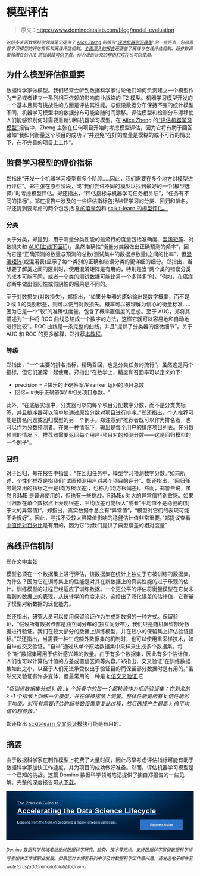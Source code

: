 # 模型评估

> 原文：<https://www.dominodatalab.com/blog/model-evaluation>

*<small>这份多米诺数据科学领域笔记提供了 [Alice Zheng](http://alicezheng.org/) 的报告“[评估机器学习模型](https://www.oreilly.com/data/free/evaluating-machine-learning-models.csp)”的一些亮点，包括监督学习模型的评估指标和离线评估机制。[全面深入的报告](https://www.oreilly.com/data/free/evaluating-machine-learning-models.csp)还涵盖了离线与在线评估机制、超参数调整和潜在的 A/B 测试缺陷[可供下载](https://www.oreilly.com/data/free/evaluating-machine-learning-models.csp)。作为报告补充的[精选幻灯片](https://www.slideshare.net/AliceZheng3/evaluating-machine-learning-models-a-beginners-guide)也可供使用。</small>*

## 为什么模型评估很重要

数据科学家做模型。我们经常会听到数据科学家讨论他们如何负责建立一个模型作为产品或者建立一系列相互依赖的影响商业战略的 T2 模型。机器学习模型开发的一个基本且具有挑战性的方面是评估其性能。与假设数据分布保持不变的统计模型不同，机器学习模型中的数据分布可能会随时间漂移。评估模型和检测分布漂移使人们能够识别何时需要重新训练机器学习模型。在 [Alice Zheng](http://alicezheng.org/) 的[“评估机器学习模型”](https://www.oreilly.com/data/free/evaluating-machine-learning-models.csp)报告中，Zheng 主张在任何项目开始时考虑模型评估，因为它将有助于回答诸如“我如何衡量这个项目的成功？”并避免“在好的度量是模糊的或不可行的情况下，在不完善的项目上工作”。

## 监督学习模型的评价指标

郑指出“开发一个机器学习模型有多个阶段…..因此，我们需要在多个地方对模型进行评估”。郑主张在原型阶段，或“我们尝试不同的模型以找到最好的一个(模型选择)”时考虑模型评估。郑还指出，“评估指标与机器学习任务相关联”，“任务有不同的指标”。郑在报告中涉及的一些评估指标包括监督学习的分类、回归和排名。郑还提到要考虑的两个包包括 [R 的度量包](https://cran.r-project.org/web/packages/Metrics/Metrics.pdf)和 [scikit-learn 的模型评估。](http://scikit-learn.org/stable/modules/model_evaluation.html)

### 分类

关于分类，郑提到，用于测量分类性能的最流行的度量包括准确度、[混淆矩阵](https://www.coursera.org/learn/big-data-machine-learning/lecture/o4hXx/confusion-matrix)、对数损失和 [AUC(曲线下面积)](http://www.dataschool.io/roc-curves-and-auc-explained/)。虽然准确性“衡量分类器做出正确预测的频率”，因为它是“正确预测的数量与预测的总数(测试集中的数据点数量)之间的比率”，但[混淆矩阵](http://www.dataschool.io/simple-guide-to-confusion-matrix-terminology/)(或混淆表)显示了每个类别的正确和错误分类的更详细的细分。郑指出，当想要了解类之间的区别时，使用混淆矩阵是有用的，特别是当“两个类的错误分类的成本可能不同，或者一个类的测试数据可能比另一个多得多”时。“例如，在癌症诊断中做出假阳性或假阴性的后果是不同的。

至于对数损失(对数损失)，郑指出，“如果分类器的原始输出是数字概率，而不是 0 或 1 的类别标签，则可以使用对数损失。概率可以被理解为信心的衡量标准…..因为它是一个“软”的准确性度量，包含了概率置信度的思想。至于 AUC，郑将其描述为“一种将 ROC 曲线总结成一个数字的方法，这样它就可以容易地和自动地进行比较”。ROC 曲线是一条完整的曲线，并且“提供了分类器的细微细节”。关于 AUC 和 ROC 的更多解释，郑推荐[本教程](http://www.dataschool.io/roc-curves-and-auc-explained/)。

### 等级

郑指出，“一个主要的排名指标，精确召回，也是分类任务的流行”。虽然这是两个指标，但它们通常一起使用。郑指出“在数学上，精度和召回率可以定义如下:

*   precision = #快乐的正确答案/# ranker 返回的项目总数
*   回忆= #快乐正确答案/ #相关项目总数。"

此外，“在底层实现中，分类器可以向每个项目分配数字分数，而不是分类类标签，并且排序器可以简单地通过原始分数对项目进行排序。”郑还指出，个人推荐可能是排名问题或回归模型的另一个例子。郑注意到“推荐者既可以作为排名者，也可以作为分数预测者。在第一种情况下，输出是每个用户的排序项目列表。在分数预测的情况下，推荐器需要返回每个用户-项目对的预测分数——这是回归模型的一个例子”。

### 回归

对于回归，郑在报告中指出，“在回归任务中，模型学习预测数字分数。”如前所述，个性化推荐是指我们“试图预测用户对某个项目的评分”。郑还指出，“回归任务最常用的指标之一是(均方根误差)，也称为(均方根偏差)。然而，郑警告说，虽然 RSME 是普遍使用的，但也有一些挑战。RSMEs 对大的异常值特别敏感。如果回归器在单个数据点上表现很差，平均误差可能很大”或者“平均值不是稳健的(对于大的异常值)”。郑指出，真实数据中总会有“异常值”，“模型对它们的表现可能不会很好”。因此，寻找不受较大异常值影响的稳健估计值非常重要。”郑提议查看[中值绝对百分比](https://arxiv.org/pdf/1605.02541.pdf)是有用的，因为它“为我们提供了典型误差的相对度量”

## 离线评估机制

郑在文中主张

模型必须在一个数据集上进行评估，该数据集在统计上独立于它被训练的数据集。为什么？因为它在训练集上的性能是对其在新数据上的真实性能的过于乐观的估计。训练模型的过程已经适应了训练数据。一个更公平的评估将衡量模型在它尚未看到的数据上的表现。从统计学的角度来说，这给出了泛化误差的估计值，它衡量了模型对新数据的泛化能力。

郑还指出，研究人员可以使用保留验证作为生成新数据的一种方式。保留验证，“假设所有数据点都是独立同分布的(独立同分布)，我们只是随机保留部分数据进行验证。我们在较大部分的数据上训练模型，并在较小的保留集上评估验证指标。”郑还指出，当需要一种生成额外数据集的机制时，也可以使用重采样技术，如自举或交叉验证。“自举”通过从单个原始数据集中采样来生成多个数据集。每个“新”数据集可用于估计感兴趣的数量。由于有多个数据集，因此有多个估计值，人们也可以计算估计值的方差或置信区间等内容。”郑指出，交叉验证“在训练数据集如此之小，以至于人们无法承受仅出于验证目的而保留部分数据时是有用的。”虽然交叉验证有许多变体，但最常用的一种是 [k 倍交叉验证](https://en.wikipedia.org/wiki/Cross-validation_(statistics)#k-fold_cross-validation),它

*“将训练数据集分成 k 倍…k 个折叠中的每一个都轮流作为拒绝验证集；在剩余的 k -1 个褶皱上训练一个模型，并在保持褶皱上测量。整体性能是所有 k 倍性能的平均值。对所有需要评估的超参数设置重复此过程，然后选择产生最高 k 倍平均值的超参数。”*

郑还指出 [sckit-learn 交叉验证模块](http://scikit-learn.org/stable/modules/cross_validation.html)可能是有用的。

## 摘要

由于数据科学家在制作模型上花费了大量时间，因此尽早考虑评估指标可能有助于数据科学家加快工作速度，并为项目的成功做好准备。然而，评估机器学习模型是一个已知的挑战。这篇 Domino 数据科学领域笔记提供了摘自郑报告的一些见解。完整的深度报告可从[下载](https://www.oreilly.com/data/free/evaluating-machine-learning-models.csp)。

[![The Practical Guide to  Accelerating the Data Science Lifecycle  Lessons from the field on becoming a model-driven businesses.   Read the Guide](img/733c37e12c2c7c37295fb3198e3a226a.png)](https://cta-redirect.hubspot.com/cta/redirect/6816846/c77ca351-ae85-425a-9ee3-c264b3bc4a69) 

*<sup>Domino 数据科学领域笔记提供数据科学研究、趋势、技术等亮点，支持数据科学家和数据科学领导者加快工作或职业发展。如果您对本博客系列中涉及的数据科学工作感兴趣，请发送电子邮件至 writeforus(at)dominodatalab(dot)com。</sup>*